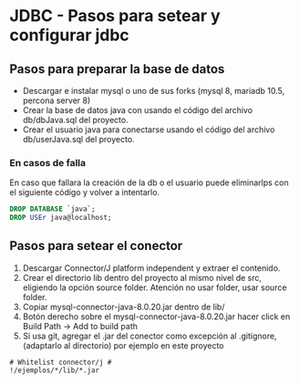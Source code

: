 # JDBC - Pasos para setear y configurar jdbc

## Pasos para preparar la base de datos
* Descargar e instalar mysql o uno de sus forks (mysql 8, mariadb 10.5, percona server 8)
* Crear la base de datos java con usando el código del archivo db/dbJava.sql del proyecto.
* Crear el usuario java para conectarse usando el código del archivo db/userJava.sql del proyecto.

### En casos de falla
En caso que fallara la creación de la db o el usuario puede eliminarlps con el siguiente código y volver a intentarlo.

```sql
DROP DATABASE `java`;
DROP USEr java@localhost;
```

## Pasos para setear el conector
1. Descargar Connector/J platform independent y extraer el contenido.
2. Crear el directorio lib dentro del proyecto al mismo nivel de src, eligiendo la opción source folder. Atención no usar folder, usar source folder.
3. Copiar mysql-connector-java-8.0.20.jar dentro de lib/
4. Botón derecho sobre el mysql-connector-java-8.0.20.jar hacer click en Build Path -> Add to build path 
5. Si usa git, agregar el .jar del conector como excepción al .gitignore, (adaptarlo al directorio) por ejemplo en este proyecto
```
# Whitelist connector/j #
!/ejemplos/*/lib/*.jar
```
